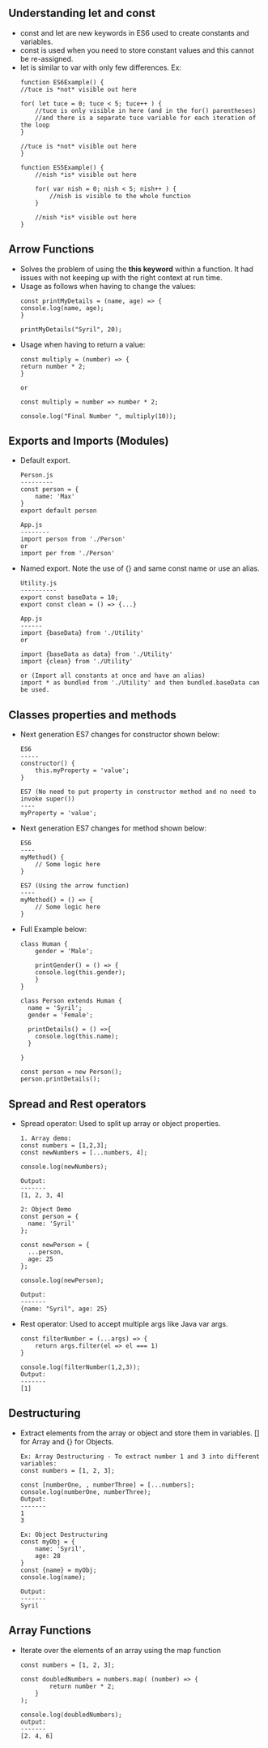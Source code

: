## Understanding let and const
* const and let are new keywords in ES6 used to create constants and variables. 
* const is used when you need to store constant values and this cannot be re-assigned.
* let is similar to var with only few differences. Ex:
    ```
    function ES6Example() {
    //tuce is *not* visible out here

    for( let tuce = 0; tuce < 5; tuce++ ) {
        //tuce is only visible in here (and in the for() parentheses)
        //and there is a separate tuce variable for each iteration of the loop
    }

    //tuce is *not* visible out here
    }

    function ES5Example() {
        //nish *is* visible out here

        for( var nish = 0; nish < 5; nish++ ) {
            //nish is visible to the whole function
        }

        //nish *is* visible out here
    }
    ```
    
## Arrow Functions
* Solves the problem of using the **this keyword** within a function. It had issues with not keeping up with the right context at run time.
* Usage as follows when having to change the values:
    ```
    const printMyDetails = (name, age) => {
    console.log(name, age);
    }

    printMyDetails("Syril", 20);
    ```
* Usage when having to return a value:
    ```
    const multiply = (number) => {
    return number * 2;
    }
    
    or 
    
    const multiply = number => number * 2;

    console.log("Final Number ", multiply(10));
    
    ```
## Exports and Imports (Modules)
* Default export.
    ```
    Person.js
    ---------
    const person = {
        name: 'Max'
    }
    export default person
    
    App.js
    --------
    import person from './Person' 
    or
    import per from './Person' 
    ```
* Named export. Note the use of {} and same const name or use an alias.
    ```
    Utility.js
    ----------
    export const baseData = 10;
    export const clean = () => {...}
    
    App.js
    ------
    import {baseData} from './Utility'
    or 
    
    import {baseData as data} from './Utility'
    import {clean} from './Utility'
    
    or (Import all constants at once and have an alias)
    import * as bundled from './Utility' and then bundled.baseData can be used.
    ```
## Classes properties and methods
* Next generation ES7 changes for constructor shown below:
    ```
    ES6
    -----
    constructor() {
        this.myProperty = 'value';
    }
    
    ES7 (No need to put property in constructor method and no need to invoke super())
    ----
    myProperty = 'value';
    ```
* Next generation ES7 changes for method shown below:
    ```
    ES6
    ----
    myMethod() {
        // Some logic here
    }
    
    ES7 (Using the arrow function)
    ----
    myMethod() = () => {
        // Some logic here
    }
    ```
* Full Example below:
    ```
    class Human {
        gender = 'Male';

        printGender() = () => {
        console.log(this.gender);
        }
    }

    class Person extends Human {
      name = 'Syril';
      gender = 'Female';

      printDetails() = () =>{
        console.log(this.name);
      }

    }

    const person = new Person();
    person.printDetails();

    ```
## Spread and Rest operators
* Spread operator: Used to split up array or object properties.
    ```
    1. Array demo:
    const numbers = [1,2,3];
    const newNumbers = [...numbers, 4];

    console.log(newNumbers);
    
    Output:
    -------
    [1, 2, 3, 4]
    
    2: Object Demo
    const person = {
      name: 'Syril'
    };

    const newPerson = {
      ...person,
      age: 25
    };

    console.log(newPerson);
    
    Output:
    -------
    {name: "Syril", age: 25}
    
* Rest operator: Used to accept multiple args like Java var args.
    ```
    const filterNumber = (...args) => {
        return args.filter(el => el === 1)
    }

    console.log(filterNumber(1,2,3));
    Output:
    -------
    [1]
    ```
## Destructuring
* Extract elements from the array or object and store them in variables. [] for Array and {} for Objects.
    ```
    Ex: Array Destructuring - To extract number 1 and 3 into different variables:
    const numbers = [1, 2, 3];

    const [numberOne, , numberThree] = [...numbers];
    console.log(numberOne, numberThree);
    Output:
    -------
    1
    3
    
    Ex: Object Destructuring
    const myObj = {
        name: 'Syril',
        age: 28
    }
    const {name} = myObj;
    console.log(name);
    
    Output:
    -------
    Syril
    ```

## Array Functions
* Iterate over the elements of an array using the map function
    ```
    const numbers = [1, 2, 3];

    const doubledNumbers = numbers.map( (number) => {
            return number * 2;
        }
    );

    console.log(doubledNumbers);
    output:
    -------
    [2. 4, 6]
    ```
